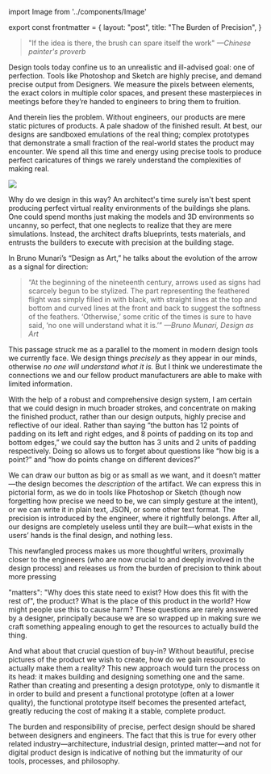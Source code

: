 import Image from '../components/Image'

export const frontmatter = {
  layout: "post",
  title: "The Burden of Precision",
}

> "If the idea is there, the brush can spare itself the work"
> *—Chinese painter's proverb*

Design tools today confine us to an unrealistic and ill-advised goal: one of
perfection. Tools like Photoshop and Sketch are highly precise, and demand
precise output from Designers. We measure the pixels between elements, the exact
colors in multiple color spaces, and present these masterpieces in meetings
before they’re handed to engineers to bring them to fruition.

And therein lies the problem. Without engineers, our products are mere static
pictures of products. A pale shadow of the finished result. At best, our designs
are sandboxed emulations of the real thing; complex prototypes that demonstrate
a small fraction of the real-world states the product may encounter. We spend
all this time and energy using precise tools to produce perfect caricatures of
things we rarely understand the complexities of making real.

<Image src="2017/11/Simplicity.png" />

Why do we design in this way? An architect's time surely isn't best spent
producing perfect virtual reality environments of the buildings she plans. One
could spend months just making the models and 3D environments so uncanny, so
perfect, that one neglects to realize that they are mere simulations. Instead,
the architect drafts blueprints, tests materials, and entrusts the builders to
execute with precision at the building stage.

In Bruno Munari’s “Design as Art,” he talks about the evolution of the arrow as
a signal for direction:

> “At the beginning of the nineteenth century, arrows used as signs had scarcely
> begun to be stylized. The part representing the feathered flight was simply
> filled in with black, with straight lines at the top and bottom and curved
> lines at the front and back to suggest the softness of the feathers.
> ‘Otherwise,’ some critic of the times is sure to have said, ‘no one will
> understand what it is.’”
> *—Bruno Munari, Design as Art*

This passage struck me as a parallel to the moment in modern design tools we
currently face. We design things *precisely* as they appear in our minds,
otherwise *no one will understand what it is.* But I think we underestimate the
connections we and our fellow product manufacturers are able to make with
limited information.

With the help of a robust and comprehensive design system, I am certain that we
could design in much broader strokes, and concentrate on making the finished
product, rather than our design outputs, highly precise and reflective of our
ideal. Rather than saying “the button has 12 points of padding on its left and
right edges, and 8 points of padding on its top and bottom edges,” we could say
the button has 3 units and 2 units of padding respectively. Doing so allows us
to forget about questions like “how big is a point?” and “how do points change
on different devices?”

We can draw our button as big or as small as we want, and it doesn’t matter—the
design becomes the *description* of the artifact. We can express this in
pictorial form, as we do in tools like Photoshop or Sketch (though now
forgetting how precise we need to be, we can simply gesture at the intent), or
we can write it in plain text, JSON, or some other text format. The precision is
introduced by the engineer, where it rightfully belongs. After all, our designs
are completely useless until they are built—what exists in the users’ hands is
the final design, and nothing less.

This newfangled process makes us more thoughtful writers, proximally closer to
the engineers (who are now crucial to and deeply involved in the design process)
and releases us from the burden of precision to think about more pressing

"matters": "Why does this state need to exist? How does this fit with the rest of",
the product? What is the place of this product in the world? How might people
use this to cause harm?  These questions are rarely answered by a designer,
principally because we are so wrapped up in making sure we craft something
appealing enough to get the resources to actually build the thing.

And what about that crucial question of buy-in? Without beautiful, precise
pictures of the product we wish to create, how do we gain resources to actually
make them a reality? This new approach would turn the process on its head: it
makes building and designing something one and the same. Rather than creating
and presenting a design prototype, only to dismantle it in order to build and
present a functional prototype (often at a lower quality), the functional
prototype itself becomes the presented artefact, greatly reducing the cost of
making it a stable, complete product.

The burden and responsibility of precise, perfect design should be shared
between designers and engineers. The fact that this is true for every other
related industry—architecture, industrial design, printed matter—and not for
digital product design is indicative of nothing but the immaturity of our tools,
processes, and philosophy.
